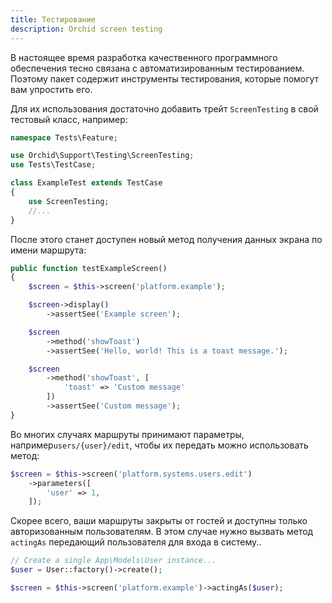 ```yaml
---
title: Тестирование
description: Orchid screen testing
---
```


В настоящее время разработка качественного программного обеспечения тесно связана с автоматизированным тестированием. Поэтому пакет содержит инструменты тестирования, которые помогут вам упростить его.

Для их использования достаточно добавить трейт `ScreenTesting` в свой тестовый класс, например:

```php
namespace Tests\Feature;

use Orchid\Support\Testing\ScreenTesting;
use Tests\TestCase;

class ExampleTest extends TestCase
{
    use ScreenTesting;
    //...
}
```

После этого станет доступен новый метод получения данных экрана по имени маршрута:


```php
public function testExampleScreen()
{
    $screen = $this->screen('platform.example');

    $screen->display()
        ->assertSee('Example screen');

    $screen
        ->method('showToast')
        ->assertSee('Hello, world! This is a toast message.');

    $screen
        ->method('showToast', [
            'toast' => 'Custom message'
        ])
        ->assertSee('Custom message');
}
```

Во многих случаях маршруты принимают параметры, например`users/{user}/edit`, чтобы их передать можно использовать метод:

```php
$screen = $this->screen('platform.systems.users.edit')
    ->parameters([
        'user' => 1,
    ]);
```

Скорее всего, ваши маршруты закрыты от гостей и доступны только авторизованным пользователям. В этом случае нужно вызвать метод `actingAs` передающий пользователя для входа в систему..

```php
// Create a single App\Models\User instance...
$user = User::factory()->create();

$screen = $this->screen('platform.example')->actingAs($user);
```


